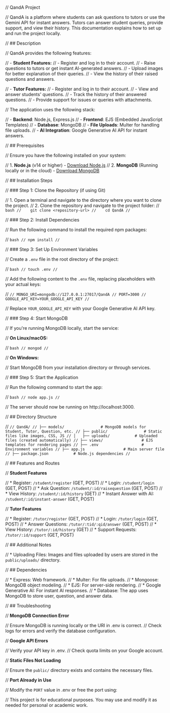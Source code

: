 // QandA Project

// QandA is a platform where students can ask questions to tutors or use the Gemini API for instant answers. Tutors can answer student queries, provide support, and view their history. This documentation explains how to set up and run the project locally.

// ## Description

// QandA provides the following features:

// - **Student Features:**
//   - Register and log in to their account.
//   - Raise questions to tutors or get instant AI-generated answers.
//   - Upload images for better explanation of their queries.
//   - View the history of their raised questions and answers.

// - **Tutor Features:**
//   - Register and log in to their account.
//   - View and answer students' questions.
//   - Track the history of their answered questions.
//   - Provide support for issues or queries with attachments.

// The application uses the following stack:

// - **Backend**: Node.js, Express.js
// - **Frontend**: EJS (Embedded JavaScript Templates)
// - **Database**: MongoDB
// - **File Uploads**: Multer for handling file uploads.
// - **AI Integration**: Google Generative AI API for instant answers.

// ## Prerequisites

// Ensure you have the following installed on your system:

// 1. **Node.js** (v14 or higher) - [Download Node.js](https://nodejs.org/)
// 2. **MongoDB** (Running locally or in the cloud) - [Download MongoDB](https://www.mongodb.com/try/download/community)

// ## Installation Steps

// ### Step 1: Clone the Repository (if using Git)

// 1. Open a terminal and navigate to the directory where you want to clone the project.
// 2. Clone the repository and navigate to the project folder:
//    ```bash
//    git clone <repository-url>
//    cd QandA
//    ```

// ### Step 2: Install Dependencies

// Run the following command to install the required npm packages:

// ```bash
// npm install
// ```

// ### Step 3: Set Up Environment Variables

// Create a `.env` file in the root directory of the project:

// ```bash
// touch .env
// ```

// Add the following content to the `.env` file, replacing placeholders with your actual keys:

// ```
// MONGO_URI=mongodb://127.0.0.1:27017/QandA
// PORT=3000
// GOOGLE_API_KEY=YOUR_GOOGLE_API_KEY
// ```

// Replace `YOUR_GOOGLE_API_KEY` with your Google Generative AI API key.

// ### Step 4: Start MongoDB

// If you're running MongoDB locally, start the service:

// **On Linux/macOS:**

// ```bash
// mongod
// ```

// **On Windows:**

// Start MongoDB from your installation directory or through services.

// ### Step 5: Start the Application

// Run the following command to start the app:

// ```bash
// node app.js
// ```

// The server should now be running on http://localhost:3000.

// ## Directory Structure

// ```
// QandA/
// ├── models/                # MongoDB models for Student, Tutor, Question, etc.
// ├── public/                # Static files like images, CSS, JS
// │   ├── uploads/           # Uploaded files (created automatically)
// ├── views/                 # EJS templates for rendering pages
// ├── .env                   # Environment variables
// ├── app.js                 # Main server file
// ├── package.json           # Node.js dependencies
// ```

// ## Features and Routes

// **Student Features**

// * Register: `/student/register` (GET, POST)
// * Login: `/student/login` (GET, POST)
// * Ask Question: `/student/:id/raisequestion` (GET, POST)
// * View History: `/student/:id/history` (GET)
// * Instant Answer with AI: `/student/:id/instant-answer` (GET, POST)

// **Tutor Features**

// * Register: `/tutor/register` (GET, POST)
// * Login: `/tutor/login` (GET, POST)
// * Answer Questions: `/tutor/:tid/:qid/answer` (GET, POST)
// * View History: `/tutor/:id/history` (GET)
// * Support Requests: `/tutor/:id/support` (GET, POST)

// ## Additional Notes

// * Uploading Files: Images and files uploaded by users are stored in the `public/uploads/` directory.

// ## Dependencies

// * Express: Web framework.
// * Multer: For file uploads.
// * Mongoose: MongoDB object modeling.
// * EJS: For server-side rendering.
// * Google Generative AI: For instant AI responses.
// * Database: The app uses MongoDB to store user, question, and answer data.

// ## Troubleshooting

// **MongoDB Connection Error**

// Ensure MongoDB is running locally or the URI in .env is correct.
// Check logs for errors and verify the database configuration.

// **Google API Errors**

// Verify your API key in .env.
// Check quota limits on your Google account.

// **Static Files Not Loading**

// Ensure the `public/` directory exists and contains the necessary files.

// **Port Already in Use**

// Modify the `PORT` value in .env or free the port using:


// This project is for educational purposes. You may use and modify it as needed for personal or academic work.
